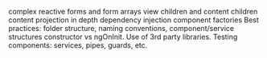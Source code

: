 


complex reactive forms and form arrays
view children and content children
content projection
in depth dependency injection
component factories
Best practices: 
  folder structure, 
  naming conventions, 
  component/service structures 
  constructor vs ngOnInit.
Use of 3rd party libraries.
Testing components: services, pipes, guards, etc.
